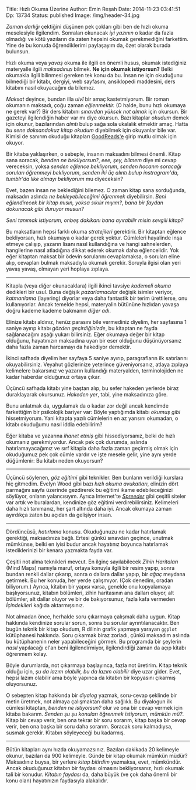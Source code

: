 Title: Hızlı Okuma Üzerine
Author: Emin Reşah
Date:  2014-11-23 03:41:51
Dp: 13734
Status: published
Image: /img/header-34.jpg

*Zaman darlığı* çektiğini düşünen pek çokları gibi ben de hızlı okuma
meselesiyle ilgilendim. Sonraları okunacak *iyi yazının* o kadar da
fazla olmadığı ve kötü yazıların da zaten hepsini okumak gerekmediğini
farkettim. Yine de bu konuda öğrendiklerimi paylaşayım da, özet olarak
burada bulunsun.

Hızlı okuma veya *yavaş* okuma ile ilgili en önemli husus, okumak
istediğiniz materyalle ilgili *maksadınızı* bilmek. **Ne için okumak
istiyorsun?** Belki okumakla ilgili bilinmesi gereken tek konu da bu.
İnsan ne için okuduğunu bilmediği bir kitabı, dergiyi, web sayfasını,
ansiklopedi maddesini, ders kitabını nasıl okuyacağını da bilemez.

*Maksat* deyince, bundan illa *ulvî* bir amaç kastetmiyorum. Bir roman
okumanın maksadı, çoğu zaman *eğlenmektir.* (O halde, bunu hızlı okumaya
ne gerek var?) Bir ders kitabını *sınavdan yüksek not almak* için
okursun. Bir gazeteyi ilgilendiğin haber var mı diye okursun. Bazı
kitaplar *okudum* demek için okunur, bazılarından *alıntı* bulup sağa
sola ukalalık etmektir amaç. Hatta *bu sene doksandokuz kitap okudum*
diyebilmek için okuyanlar bile var. Kimisi de sanırım okuduğu kitapları
[GoodReads'e](http://goodreads.com) girip mutlu olmak için okuyor.

Bir kitaba yaklaşırken, o sebeple, insanın maksadını bilmesi önemli.
Kitap sana soracak, *benden ne bekliyorsun?*, *eee, şey, bilmem* diye mi
cevap vereceksin, yoksa *senden eğlence bekliyorum*, *senden hocanın
soracağı soruları öğrenmeyi bekliyorum*, *senden iki üç alıntı bulup
instragram'da, tumblr'da like almayı bekliyorum* mu diyeceksin?

Evet, bazen insan ne beklediğini bilemez. O zaman kitap sana sorduğunda,
maksadın aslında *ne bekleyebileceğimi öğrenmek* diyebilirsin. *Beni
eğlendirecek bir kitap mısın, yoksa sıkılır mıyım?*, *bana bir faydan
dokunacak gibi duruyor musun?*

*Seni tanımak istiyorum, onbeş dakikanı bana ayırabilir misin sevgili
kitap?*

Bu maksatların hepsi farklı okuma *stratejileri* gerektirir. Bir
kitaptan eğlence bekliyorsan, hızlı okumaya o kadar gerek yoktur.
Cümleleri hayalinde inşa etmeye çalışıp, yazarın lisanı nasıl
kullandığına ve hangi sahnelerden, hangilerine nasıl atladığına dikkat
ederek okumak daha eğlencelidir. Yok eğer kitaptan maksat bir ödevin
sorularını cevaplamaksa, o soruları eline alıp, cevapları bulmak
maksadıyla okumak gerekir. Soruyla ilgisi olan yeri yavaş yavaş, olmayan
yeri hoplaya zıplaya.

------------------------------------------------------------------------

Kitapla (veya diğer okunacaklara) ilgili ikinci tavsiye *kademeli okuma*
dedikleri bir usul. Buna değişik *pazarlamacılar* değişik isimler
veriyor, *katmanlama* (layering) diyorlar veya daha fantastik bir terim
ürettilerse, onu kullanıyorlar. Ancak temelde hepsi, materyalin bütününe
hızlıdan yavaşa doğru kademe kademe bakmanın *diğer adı*.

Elinize kitabı aldınız, henüz parasını bile vermediniz diyelim, her
sayfasına 1 saniye ayırıp kitabı *gözden geçirdiğinizde*, bu kitaptan ne
fayda sağlanacağını aşağı yukarı bilirsiniz. Eğer okumaya değer bir
kitap olduğunu, hayatınızın maksadına uyan bir eser olduğunu
düşünüyorsanız daha fazla zaman harcamayı da hakediyor demektir.

İkinci safhada diyelim her sayfaya 5 saniye ayırıp, paragrafların ilk
satırlarını okuyabilirsiniz. Veyahut gözlerinize yeterince
güveniyorsanız, atlaya zıplaya kelimelere bakarsınız ve yazarın
kullandığı materyalden, terminolojiden ne kadar haberdar olduğunuz
ortaya çıkar.

Üçüncü safhada kitabı yine baştan alıp, bu sefer hakeden yerlerde biraz
duraklayarak okursunuz. *Hakeden yer*, tabi, yine maksadınıza göre.

Bunu anlatmak da, uygulamak da o kadar zor değil ancak kendimde
farkettiğim bir psikolojik bariyer var: Böyle yaptığımda kitabı *okumuş
gibi* hissetmiyorum. Yani kitapta yazılı cümlelerin en az yarısını
okumadan, o kitabı okuduğumu nasıl iddia edebilirim?

Eğer kitaba ve yazarına *ihanet etmiş* gibi hissediyorsanız, belki de
hızlı okumanız gerekmiyordur. Ancak pek çok durumda, aslında
hatırlamayacağımız ve sırf kitapla daha fazla zaman geçirmiş olmak için
okuduğumuz pek çok cümle vardır ve işte mesele gelir, yine aynı yerde
düğümlenir: Bu kitabı neden okuyorsun?

------------------------------------------------------------------------

Üçüncü söylenen, *göz eğitimi* gibi teknikler. Ben bunların verildiği
kurslara hiç gitmedim. Evelyn Wood gibi bazı *hızlı okuma avukatları*,
elinizin dört parmağını sayfa üzerinde gezdirerek bu eğitimi ikame
edebileceğinizi söylüyor, onların yalancısıyım. Ayrıca Internet'te
[*Spreeder*](http://www.spreeder.com/) gibi çeşitli siteler var artık ve
buralardan, kendinize göz eğitimi verdirebilirsiniz. Kelimeleri daha
hızlı tanımanız, her şart altında daha iyi. Ancak okumaya zaman
ayırdıkça zaten bu açıdan da gelişiyor insan.

------------------------------------------------------------------------

Dördüncüsü, *hatırlama* konusu. Okuduğunuzu ne kadar hatırlamak
gerektiği, maksadınıza bağlı. Ertesi günkü sınavdan geçince, unutmak
mümkünse, belki en iyisi budur ancak hayatınız boyunca hatırlamak
istediklerinizi bir kenara yazmakta fayda var.

Çeşitli not alma teknikleri mevcut. En ilginç sayılabilecek *Zihin Haritaları*
(Mind Maps) namıyla maruf, ortaya konuyla ilgili bir resim yapıp, sonra bundan
renkli dallar çıkarıp, sonra o dallara dallar yapıp, bir *ağaç* meydana
getirmek. Bu her konuda, her yerde çalışmıyor. (Çok denedim, oradan biliyorum.)
Ayrıca, kitabın bir yapısı varsa, genelde onu kopyalamaya başlıyorsunuz, kitabın
bölümleri, zihin haritasının ana dalları oluyor, alt bölümler, alt dallar oluyor
ve bir de bakıyorsunuz, fazla kafa vermeden *İçindekiler*i kağıda aktarmışsınız.

Not almadan önce, herhalde soru çıkarmaya çalışmak daha uygun. Kitap
hakkında kendinize sorular sorun, sonra bu sorular ayrıntılanacaktır.
Ben bugün teknik bir kitap okudum, R dilinin grafik yapmaya yarayan
`ggplot` kütüphanesi hakkında. Soru çıkarmak biraz zorladı, çünkü
maksadım aslında bu kütüphanenin neler yapabileceğini görmek. Bu
programda bir şeylerin *nasıl* yapılacağı el'an beni ilgilendirmiyor,
ilgilendirdiği zaman da açıp kitabı öğrenmem kolay.

Böyle durumlarda, not çıkarmaya başlayınca, fazla not üretirim. Kitap
teknik olduğu için, *şu da lazım olabilir, bu da lazım olabilir* diye
uzar gider. Evet, hepsi lazım olabilir ama böyle yapınca da kitabın bir
kopyasını çıkarmış oluyorsunuz.

O sebepten kitap hakkında bir *diyalog* yazmak, soru-cevap şeklinde bir
metin üretmek, not almaya çalışmaktan daha sağlıklı. Bu diyalogun ilk
cümlesi kitaptan, *benden ne istiyorsun?* olur ve ona bir cevap vermek
için kitaba bakarım. *Senden şu şu konuları öğrenmek istiyorum, mümkün
mü?*. Kitap bir cevap verir, ben ona tekrar bir soru sorarım, kitap
başka bir cevap verir, ben ona başka bir soru daha sorarım. Soracak soru
kalmadıysa, susmak gerekir. Kitabın söyleyeceği bu kadarmış.

------------------------------------------------------------------------

Bütün kitapları aynı hızda okuyamazsınız. Bazıları dakikada 20 kelimeyle
okunur, bazıları da 900 kelimeyle. Günde bir kitap okumak mümkün müdür?
Maksadınız buysa, bir yerlere *kitap bitirdim* yazmaksa, evet,
mümkündür. Ancak okuduğunuz kitabın bir faydası olmasını bekliyorsanız,
hızlı okumak tali bir konudur. *Kitabın faydası* da, daha büyük (ve çok
daha önemli bir konu olan) hayatınızın faydasıyla alakalıdır.
